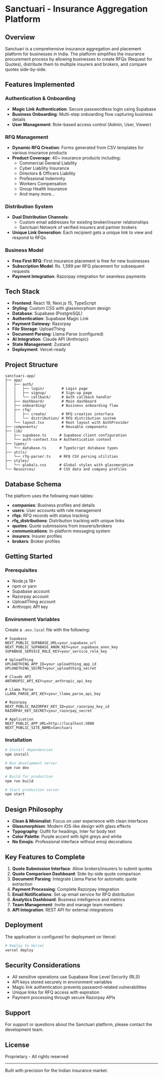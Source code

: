 # Sanctuari - Insurance Aggregation Platform

## Overview
Sanctuari is a comprehensive insurance aggregation and placement platform for businesses in India. The platform simplifies the insurance procurement process by allowing businesses to create RFQs (Request for Quotes), distribute them to multiple insurers and brokers, and compare quotes side-by-side.

## Features Implemented

### Authentication & Onboarding
- **Magic Link Authentication**: Secure passwordless login using Supabase
- **Business Onboarding**: Multi-step onboarding flow capturing business details
- **User Management**: Role-based access control (Admin, User, Viewer)

### RFQ Management
- **Dynamic RFQ Creation**: Forms generated from CSV templates for various insurance products
- **Product Coverage**: 40+ insurance products including:
  - Commercial General Liability
  - Cyber Liability Insurance
  - Directors & Officers Liability
  - Professional Indemnity
  - Workers Compensation
  - Group Health Insurance
  - And many more...

### Distribution System
- **Dual Distribution Channels**:
  - Custom email addresses for existing broker/insurer relationships
  - Sanctuari Network of verified insurers and partner brokers
- **Unique Link Generation**: Each recipient gets a unique link to view and respond to RFQs

### Business Model
- **Free First RFQ**: First insurance placement is free for new businesses
- **Subscription Model**: Rs. 1,599 per RFQ placement for subsequent requests
- **Payment Integration**: Razorpay integration for seamless payments

## Tech Stack

- **Frontend**: React 19, Next.js 15, TypeScript
- **Styling**: Custom CSS with glassmorphism design
- **Database**: Supabase (PostgreSQL)
- **Authentication**: Supabase Magic Link
- **Payment Gateway**: Razorpay
- **File Storage**: UploadThing
- **Document Parsing**: Llama Parse (configured)
- **AI Integration**: Claude API (Anthropic)
- **State Management**: Zustand
- **Deployment**: Vercel-ready

## Project Structure

```
sanctuari-app/
├── app/
│   ├── auth/
│   │   ├── login/        # Login page
│   │   ├── signup/       # Sign-up page
│   │   └── callback/     # Auth callback handler
│   ├── dashboard/        # Main dashboard
│   ├── onboarding/       # Business onboarding flow
│   ├── rfq/
│   │   ├── create/       # RFQ creation interface
│   │   └── distribution/ # RFQ distribution system
│   └── layout.tsx        # Root layout with AuthProvider
├── components/           # Reusable components
├── lib/
│   ├── supabase.ts      # Supabase client configuration
│   └── auth-context.tsx # Authentication context
├── types/
│   └── database.ts      # TypeScript database types
├── utils/
│   └── rfq-parser.ts    # RFQ CSV parsing utilities
├── styles/
│   └── globals.css      # Global styles with glassmorphism
└── Resources/           # CSV data and company profiles
```

## Database Schema

The platform uses the following main tables:
- **companies**: Business profiles and details
- **users**: User accounts with role management
- **rfqs**: RFQ records with status tracking
- **rfq_distributions**: Distribution tracking with unique links
- **quotes**: Quote submissions from insurers/brokers
- **communications**: In-platform messaging system
- **insurers**: Insurer profiles
- **brokers**: Broker profiles

## Getting Started

### Prerequisites
- Node.js 18+ 
- npm or yarn
- Supabase account
- Razorpay account
- UploadThing account
- Anthropic API key

### Environment Variables
Create a `.env.local` file with the following:

```env
# Supabase
NEXT_PUBLIC_SUPABASE_URL=your_supabase_url
NEXT_PUBLIC_SUPABASE_ANON_KEY=your_supabase_anon_key
SUPABASE_SERVICE_ROLE_KEY=your_service_role_key

# UploadThing
UPLOADTHING_APP_ID=your_uploadthing_app_id
UPLOADTHING_SECRET=your_uploadthing_secret

# Claude API
ANTHROPIC_API_KEY=your_anthropic_api_key

# Llama Parse
LLAMA_PARSE_API_KEY=your_llama_parse_api_key

# Razorpay
NEXT_PUBLIC_RAZORPAY_KEY_ID=your_razorpay_key_id
RAZORPAY_KEY_SECRET=your_razorpay_secret

# Application
NEXT_PUBLIC_APP_URL=http://localhost:3000
NEXT_PUBLIC_SITE_NAME=Sanctuari
```

### Installation

```bash
# Install dependencies
npm install

# Run development server
npm run dev

# Build for production
npm run build

# Start production server
npm start
```

## Design Philosophy

- **Clean & Minimalist**: Focus on user experience with clean interfaces
- **Glassmorphism**: Modern iOS-like design with glass effects
- **Typography**: Outfit for headings, Inter for body text
- **Color Palette**: Purple accent with light greys and white
- **No Emojis**: Professional interface without emoji decorations

## Key Features to Complete

1. **Quote Submission Interface**: Allow brokers/insurers to submit quotes
2. **Quote Comparison Dashboard**: Side-by-side quote comparison
3. **Document Parsing**: Integrate Llama Parse for automatic quote extraction
4. **Payment Processing**: Complete Razorpay integration
5. **Email Notifications**: Set up email service for RFQ distribution
6. **Analytics Dashboard**: Business intelligence and metrics
7. **Team Management**: Invite and manage team members
8. **API Integration**: REST API for external integrations

## Deployment

The application is configured for deployment on Vercel:

```bash
# Deploy to Vercel
vercel deploy
```

## Security Considerations

- All sensitive operations use Supabase Row Level Security (RLS)
- API keys stored securely in environment variables
- Magic link authentication prevents password-related vulnerabilities
- Unique links for RFQ access with expiration
- Payment processing through secure Razorpay APIs

## Support

For support or questions about the Sanctuari platform, please contact the development team.

## License

Proprietary - All rights reserved

---

Built with precision for the Indian insurance market.